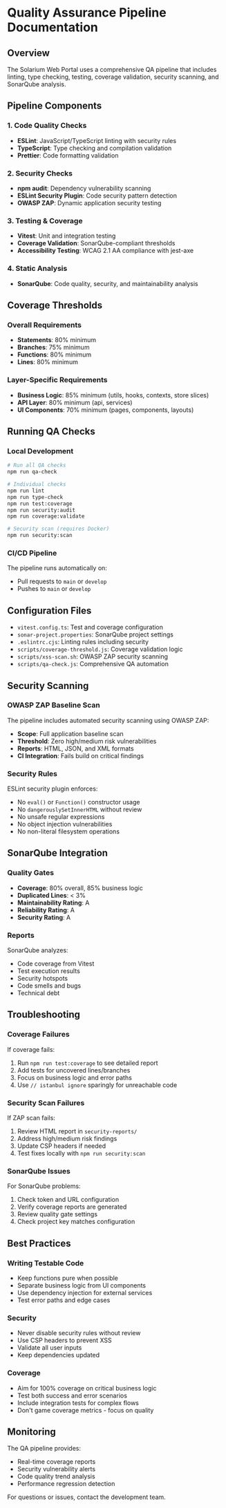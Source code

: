 # Quality Assurance Pipeline Documentation

## Overview

The Solarium Web Portal uses a comprehensive QA pipeline that includes linting, type checking, testing, coverage validation, security scanning, and SonarQube analysis.

## Pipeline Components

### 1. Code Quality Checks

- **ESLint**: JavaScript/TypeScript linting with security rules
- **TypeScript**: Type checking and compilation validation  
- **Prettier**: Code formatting validation

### 2. Security Checks

- **npm audit**: Dependency vulnerability scanning
- **ESLint Security Plugin**: Code security pattern detection
- **OWASP ZAP**: Dynamic application security testing

### 3. Testing & Coverage

- **Vitest**: Unit and integration testing
- **Coverage Validation**: SonarQube-compliant thresholds
- **Accessibility Testing**: WCAG 2.1 AA compliance with jest-axe

### 4. Static Analysis

- **SonarQube**: Code quality, security, and maintainability analysis

## Coverage Thresholds

### Overall Requirements
- **Statements**: 80% minimum
- **Branches**: 75% minimum  
- **Functions**: 80% minimum
- **Lines**: 80% minimum

### Layer-Specific Requirements
- **Business Logic**: 85% minimum (utils, hooks, contexts, store slices)
- **API Layer**: 80% minimum (api, services)
- **UI Components**: 70% minimum (pages, components, layouts)

## Running QA Checks

### Local Development

```bash
# Run all QA checks
npm run qa-check

# Individual checks
npm run lint
npm run type-check
npm run test:coverage
npm run security:audit
npm run coverage:validate

# Security scan (requires Docker)
npm run security:scan
```

### CI/CD Pipeline

The pipeline runs automatically on:
- Pull requests to `main` or `develop`
- Pushes to `main` or `develop`

## Configuration Files

- `vitest.config.ts`: Test and coverage configuration
- `sonar-project.properties`: SonarQube project settings
- `.eslintrc.cjs`: Linting rules including security
- `scripts/coverage-threshold.js`: Coverage validation logic 
- `scripts/xss-scan.sh`: OWASP ZAP security scanning
- `scripts/qa-check.js`: Comprehensive QA automation

## Security Scanning

### OWASP ZAP Baseline Scan

The pipeline includes automated security scanning using OWASP ZAP:

- **Scope**: Full application baseline scan
- **Threshold**: Zero high/medium risk vulnerabilities
- **Reports**: HTML, JSON, and XML formats
- **CI Integration**: Fails build on critical findings

### Security Rules

ESLint security plugin enforces:
- No `eval()` or `Function()` constructor usage
- No `dangerouslySetInnerHTML` without review
- No unsafe regular expressions
- No object injection vulnerabilities
- No non-literal filesystem operations

## SonarQube Integration

### Quality Gates

- **Coverage**: 80% overall, 85% business logic
- **Duplicated Lines**: < 3%
- **Maintainability Rating**: A
- **Reliability Rating**: A
- **Security Rating**: A

### Reports

SonarQube analyzes:
- Code coverage from Vitest
- Test execution results
- Security hotspots
- Code smells and bugs
- Technical debt

## Troubleshooting

### Coverage Failures

If coverage fails:
1. Run `npm run test:coverage` to see detailed report
2. Add tests for uncovered lines/branches
3. Focus on business logic and error paths
4. Use `// istanbul ignore` sparingly for unreachable code

### Security Scan Failures

If ZAP scan fails:
1. Review HTML report in `security-reports/`
2. Address high/medium risk findings
3. Update CSP headers if needed
4. Test fixes locally with `npm run security:scan`

### SonarQube Issues

For SonarQube problems:
1. Check token and URL configuration
2. Verify coverage reports are generated
3. Review quality gate settings
4. Check project key matches configuration

## Best Practices

### Writing Testable Code

- Keep functions pure when possible
- Separate business logic from UI components
- Use dependency injection for external services
- Test error paths and edge cases

### Security

- Never disable security rules without review
- Use CSP headers to prevent XSS
- Validate all user inputs
- Keep dependencies updated

### Coverage

- Aim for 100% coverage on critical business logic
- Test both success and error scenarios  
- Include integration tests for complex flows
- Don't game coverage metrics - focus on quality

## Monitoring

The QA pipeline provides:
- Real-time coverage reports
- Security vulnerability alerts
- Code quality trend analysis
- Performance regression detection

For questions or issues, contact the development team. 